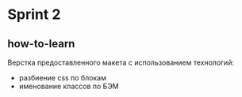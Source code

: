 # Sprint 2

## how-to-learn  

Верстка предоставленного макета с использованием технологий:
* разбиение css по блокам
* именование классов по БЭМ   
